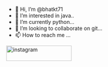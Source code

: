 - 👋 Hi, I’m @bhatkt71
- 👀 I’m interested in java..
- 🌱 I’m currently python...
- 💞️ I’m looking to collaborate on git...
- 📫 How to reach me ...

<!---
bhatkt71/bhatkt71 is a ✨ special ✨ repository because its `README.md` (this file) appears on your GitHub profile.
You can click the Preview link to take a look at your changes.
--->
<a href="https://www.instagram.com/bhat_kt/" target="_blank"><img src="[https://www.instagram.com/](https://easyupload.io/mlvr2r)" alt="instagram" height="41" width="174"></a>
